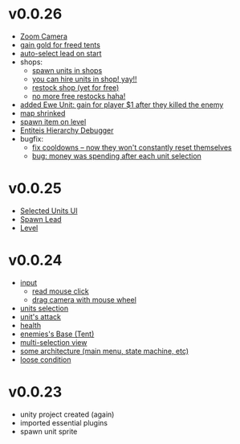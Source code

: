 # v0.0.26
- [Zoom Camera](https://github.com/rapushka/DeckScalerRTS/issues/48)
- [gain gold for freed tents](https://github.com/rapushka/DeckScalerRTS/issues/51) 
- [auto-select lead on start](https://github.com/rapushka/DeckScalerRTS/pull/56)
- shops:
  - [spawn units in shops](https://github.com/rapushka/DeckScalerRTS/pull/59)
  - [you can hire units in shop! yay!!](https://github.com/rapushka/DeckScalerRTS/pull/63)
  - [restock shop (yet for free)](https://github.com/rapushka/DeckScalerRTS/pull/64)
  - [no more free restocks haha!](https://github.com/rapushka/DeckScalerRTS/pull/66)
- [added Ewe Unit: gain for player $1 after they killed the enemy](https://github.com/rapushka/DeckScalerRTS/pull/74)
- [map shrinked](https://github.com/rapushka/DeckScalerRTS/pull/77)
- [spawn item on level](https://github.com/rapushka/DeckScalerRTS/pull/80)
- [Entiteis Hierarchy Debugger](https://github.com/rapushka/DeckScalerRTS/pull/85)
- bugfix:
  - [fix cooldowns – now they won't constantly reset themselves](https://github.com/rapushka/DeckScalerRTS/tree/38-bug-cooldown-constantly-resetsz)
  - [bug: money was spending after each unit selection](https://github.com/rapushka/DeckScalerRTS/pull/76)


# v0.0.25
- [Selected Units UI](https://github.com/rapushka/DeckScalerRTS/issues/24) 
- [Spawn Lead](https://github.com/rapushka/DeckScalerRTS/pull/46)
- [Level](https://github.com/rapushka/DeckScalerRTS/pull/49)

# v0.0.24
- [input](https://github.com/rapushka/DeckScalerRTS/issues/1)
  - [read mouse click](https://github.com/rapushka/DeckScalerRTS/pull/4)
  - [drag camera with mouse wheel](https://github.com/rapushka/DeckScalerRTS/pull/6)
- [units selection](https://github.com/rapushka/DeckScalerRTS/pull/10)
- [unit's attack](https://github.com/rapushka/DeckScalerRTS/issues/13)
- [health](https://github.com/rapushka/DeckScalerRTS/pull/32)
- [enemies's Base (Tent)](https://github.com/rapushka/DeckScalerRTS/pull/36)
- [multi-selection view](https://github.com/rapushka/DeckScalerRTS/pull/41)
- [some architecture (main menu, state machine, etc)](https://github.com/rapushka/DeckScalerRTS/pull/42)
- [loose condition](https://github.com/rapushka/DeckScalerRTS/pull/43)

# v0.0.23
- unity project created (again)
- imported essential plugins
- spawn unit sprite
